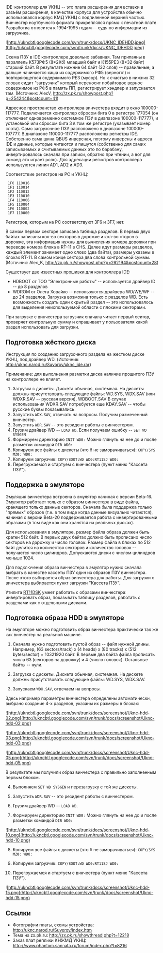 IDE-контроллер для УКНЦ -- это плата расширения для вставки в разъём расширения, в качестве корпуса для устройства обычно использовался корпус КМД УКНЦ с подпиленной верхней частью. Винчестер ноутбучного формата прикреплялся прямо к печатной плате. Разработка относится к 1994-1995 годам -- судя по информации из загрузчика.

![http://ukncbtl.googlecode.com/svn/trunk/docs/UKNC_IDEHDD.jpeg](http://ukncbtl.googlecode.com/svn/trunk/docs/UKNC_IDEHDD.jpeg)

Схема ПЗУ в IDE контроллере довольно забавная. Там припаяны в параллель К573РФ5 (8\*2Кб) младший байт и К155РЕ3 (8\*32 байт) старший байт. В результате нижние 64 байт (32 слов) -- правильные, а дальше начинается каша из содержимого РФ5 (верного!) и повторяющегося содержимого РЕ3 (мусор). Но к счастью в нижних 32 словах сидит "загрузчик" который переносит побайтовое верное содержимое из РФ5 в память ПП, регистрирует хэндлер и запускается там.
(Источник: AlecV, http://zx.pk.ru/showpost.php?p=254244&postcount=41)

Адресное пространство контроллера винчестера входит в окно 100000-117777. Подключается контроллер сбросом бита 0 в регистре 177054 (он отключает одновременно системное ПЗУ в диапазоне 100000-117777), и установкой или сбросом бита 3 в том же регистре (указывает номер слота). Само загрузочное ПЗУ расположено в диапазоне 100000-107777. В диапазоне 110000-117777 расположены регистры IDE. Собственно сама шина QBUS инверсная, поэтому инверсны и адреса IDE и данные, которые читаются и пишутся (собственно для самих записываемых и считываемых данных это по барабану, инвертировалось сначала при записи, обратно при чтении, а вот для команд это играет роль). Для адресации регистров контроллера используются линии AD1, AD2 и AD3.

Соответствие регистров на PC и УКНЦ:
```
 1F0 110016
 1F1 110014
 1F2 110012
 1F3 110010
 1F4 110006
 1F5 110004
 1F6 110002
 1F7 110000
```
Регистров, которым на PC соответствуют 3F6 и 3F7, нет.

В самом первом секторе записана таблица разделов. В первых двух байтах записаны кол-во секторов в дорожке и кол-во сторон в дорожке, эта информация нужны для вычисления номера дорожки при переводе номера блока в RT-11 в CHS. Далее идут размеры разделов, каждый элемент занимает одно слово (два байта), размеры указаны в блоках RT-11. В самом конце сектора два слова контрольной суммы. (Источник: Alex\_K, http://zx.pk.ru/showpost.php?p=262194&postcount=28)

Существует две известных прошивки для контроллера IDE:
  * HDBOOT от ТОО "Электронные работы" -- используется драйвер ID -- до 8 разделов
  * WDROM от Олега Ховайко -- используются драйвера WD/WE/WF -- до 24 разделов. Загрузка возможна только с разделов WD. Есть возможность создать один скрытый раздел -- это использовалось для выделения неиспользуемой области с плохими секторами.

При загрузке с винчестера загрузчик сначала читает первый сектор, проверяет контрольную сумму и спрашивает у пользователя какой раздел использовать для загрузки.

## Подготовка жёсткого диска ##

Инструкция по созданию загрузочного раздела на жестком диске УКНЦ, под драйвер WD. (Источник: http://uknc.narod.ru/Suvorov/uknc_ide.rar)

Примечание: для выполнения разметки диска наличие прошитого ПЗУ на контроллере
не влияет.

  1. Загрузка с дискеты. Дискета обычная, системная. На дискеты должны присутствовать следующие файлы: WD.SYS, WDX.SAV (или WDXR.SAV -- русская версия), WDBOOT.SAV В случае использования WDXR.SAV потребуется еще KDAY.SAV -- чтобы русские буквы показывались.
  1. Запустить `WDX.SAV`, отвечать на вопросы. Получим размеченный винчестер.
  1. Запустить `WDR.SAV` -- это резидент работы с винчестером.
  1. Грузим драйвер WD -- `LOAD WD`. Если получаем ошибку -- `SET WD SYSGEN`
  1. Формируем директорию `INIT WD0:` Можно глянуть на нее до и после разметки командой `DIR WD0:`
  1. Копируем все файлы с дискеты (что б не заморачиваться): `COPY/SYS MZ0: WD0:`
  1. Копируем загрузчик: `COPY/BOOT:WD WD0:RT11SJ WD0:`
  1. Перегружаемся и стартуем с винчестера (пункт меню "Кассета ПЗУ").

## Поддержка в эмуляторе ##

Эмуляция винчестера встроена в эмулятор начиная с версии Beta-16. Эмулятор работает только с образом винчестера в виде файла, хранящего только данные секторов. Сначала была поддержка только "прямых" образов (т.е. в том виде когда данные визуально читаются), начиная с версии Beta-20 поддерживается работа с инвертированными образами (в том виде как они хранятся на реальных дисках).

Для использования в эмуляторе, размер файла образа должен быть кратен 512 байт. В первых двух байтах должно быть прописано число секторов на дорожку и число головок. Размер файла в блоках по 512 байт делится на количество секторов и количество головок -- получается число цилиндров. Допускаются диски с числом цилиндров меньше 1024.

Для подключения образа винчестера в эмулятор нужно сначала выбрать в качестве кассеты ПЗУ один из образов ПЗУ винчестера. После этого выбирается образ винчестера для работы. Для загрузки с винчестера выбирается пункт загрузки "Кассета ПЗУ".

Утилита [RT11DSK](RT11DSK.md) умеет работать с образами винчестера: инвертировать образ, показывать таблицу разделов, работать с разделами как с отдельными дисками.

## Подготовка образа HDD в эмуляторе ##
На эмуляторе можно подготовить образ винчестера практически так же как винчестер на реальной машине.

1. Сначала нужно подготовить пустой образ -- файл нужной длины. Например, (63 sectors/track) x (4 heads) x (80 tracks) x (512 bytes/sector) = 10321920 байт. В первые два байта файла прописать числа 63 (секторов на дорожку) и 4 (число головок). Остальные байты -- нули.

2. Загрузка с дискеты. Дискета обычная, системная. На дискете должны присутствовать следующие файлы: WD.SYS, WDX.SAV.

3. Запускаем `WDX.SAV`, отвечаем на вопросы.

Здесь например параметры винчестера определены автоматически, выбрано создание 4-х разделов, указаны их размеры в блоках:

![http://ukncbtl.googlecode.com/svn/trunk/docs/screenshot/Uknc-hdd-02.png](http://ukncbtl.googlecode.com/svn/trunk/docs/screenshot/Uknc-hdd-02.png)

![http://ukncbtl.googlecode.com/svn/trunk/docs/screenshot/Uknc-hdd-03.png](http://ukncbtl.googlecode.com/svn/trunk/docs/screenshot/Uknc-hdd-03.png)

![http://ukncbtl.googlecode.com/svn/trunk/docs/screenshot/Uknc-hdd-05.png](http://ukncbtl.googlecode.com/svn/trunk/docs/screenshot/Uknc-hdd-05.png)

В результате мы получили образ винчестера с правильно заполненным первым блоком.

4. Выполняем `SET WD SYSGEN` и перезагрузку с той же дискеты.

5. Запустить `WDR.SAV` -- это резидент работы с винчестером.

6. Грузим драйвер WD -- `LOAD WD`.

7. Формируем директорию `INIT WD0:` Можно глянуть на нее до и после разметки командой `DIR WD0:`

![http://ukncbtl.googlecode.com/svn/trunk/docs/screenshot/Uknc-hdd-10.png](http://ukncbtl.googlecode.com/svn/trunk/docs/screenshot/Uknc-hdd-10.png)

8. Копируем все файлы с дискеты (что б не заморачиваться): `COPY/SYS MZ0: WD0:`

9. Копируем загрузчик: `COPY/BOOT:WD WD0:RT11SJ WD0:`

10. Перегружаемся и стартуем с винчестера (пункт меню "Кассета ПЗУ").

![http://ukncbtl.googlecode.com/svn/trunk/docs/screenshot/Uknc-hdd-15.png](http://ukncbtl.googlecode.com/svn/trunk/docs/screenshot/Uknc-hdd-15.png)

## Ссылки ##
  * Фотографии платы, схемы устройства: http://uknc.narod.ru/Suvorov/index.htm
  * Тема на zx.pk.ru: http://zx.pk.ru/showthread.php?t=12218
  * Заказ плат реплики КНЖМД УКНЦ: http://www.phantom.sannata.ru/forum/index.php?t=8216
